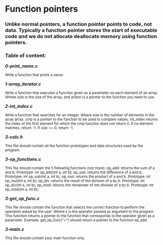 # Function pointers
### Unlike normal pointers, a function pointer points to code, not data. Typically a function pointer stores the start of executable code and we do not allocate deallocate memory using function pointers.
### Table of content:
***0-print_name.c***

<sub>Write a function that prints a name.</sub>

***1-array_iterator.c***

<sub>Write a function that executes a function given as a parameter on each element of an array. Where size is the size of the array, and action is a pointer to the function you need to use.</sub>

***2-int_index.c***

<sub>Write a function that searches for an integer. Where size is the number of elements in the array array.
cmp is a pointer to the function to be used to compare values.
int_index returns the index of the first element for which the cmp function does not return 0.
If no element matches, return -1.
If size <= 0, return -1.</sub>

***3-calc.h***

<sub>This file should contain all the function prototypes and data structures used by the program.</sub>

***3-op_functions.c***

<sub>This file should contain the 5 following functions (not more):
op_add: returns the sum of a and b. Prototype: int op_add(int a, int b);
op_sub: returns the difference of a and b. Prototype: int op_sub(int a, int b);
op_mul: returns the product of a and b. Prototype: int op_mul(int a, int b);
op_div: returns the result of the division of a by b. Prototype: int op_div(int a, int b);
op_mod: returns the remainder of the division of a by b. Prototype: int op_mod(int a, int b);</sub>

***3-get_op_func.c***

<sub>This file should contain the function that selects the correct function to perform the operation asked by the user. Where s is the operator passed as argument to the program.
This function returns a pointer to the function that corresponds to the operator given as a parameter. Example: get_op_func("+") should return a pointer to the function op_add.</sub>

***3-main.c***

<sub>This file should contain your main function only.</sub>
